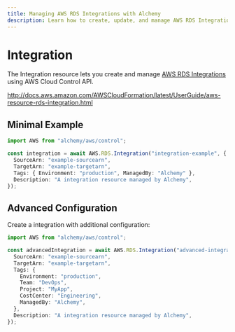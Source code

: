 ```yaml
---
title: Managing AWS RDS Integrations with Alchemy
description: Learn how to create, update, and manage AWS RDS Integrations using Alchemy Cloud Control.
---
```


# Integration

The Integration resource lets you create and manage [AWS RDS Integrations](https://docs.aws.amazon.com/rds/latest/userguide/) using AWS Cloud Control API.

http://docs.aws.amazon.com/AWSCloudFormation/latest/UserGuide/aws-resource-rds-integration.html

## Minimal Example

```ts
import AWS from "alchemy/aws/control";

const integration = await AWS.RDS.Integration("integration-example", {
  SourceArn: "example-sourcearn",
  TargetArn: "example-targetarn",
  Tags: { Environment: "production", ManagedBy: "Alchemy" },
  Description: "A integration resource managed by Alchemy",
});
```

## Advanced Configuration

Create a integration with additional configuration:

```ts
import AWS from "alchemy/aws/control";

const advancedIntegration = await AWS.RDS.Integration("advanced-integration", {
  SourceArn: "example-sourcearn",
  TargetArn: "example-targetarn",
  Tags: {
    Environment: "production",
    Team: "DevOps",
    Project: "MyApp",
    CostCenter: "Engineering",
    ManagedBy: "Alchemy",
  },
  Description: "A integration resource managed by Alchemy",
});
```

